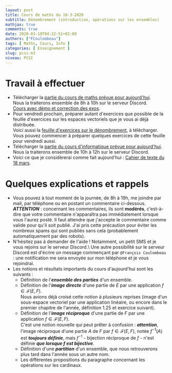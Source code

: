 ```yaml
---
layout: post
title: Cours de maths du 18-3-2020
subtitle: Dénombrement (introduction, opérations sur les ensembles)
mathjax: true
comments: true
date: 2020-03-18T04:22:51+02:00
authors: ["FCoulombeau"]
tags: [ Maths, Cours, Info ]
categories: [ Enseignement ]
slug: pcsi-m3
niveau: PCSI
---
```


# Travail à effectuer

- Télécharger la [partie du cours de maths prévue pour aujourd'hui](https://fcoulombeau.github.io/cours/PCSI-Cours-18032020.pdf).  
  Nous la traiterons ensemble de 8h à 10h sur le serveur Discord.  
  [Cours avec démo et correction des exos](https://fcoulombeau.github.io/cours/PCSI-CoursCor-18032020.pdf). 
- Pour vendredi prochain, préparer autant d'exercices que possible de la feuille d'exercices sur les espaces vectoriels que je vous ai déjà distribuée.  
  Voici aussi la [feuille d'exercices sur le dénombrement](https://fcoulombeau.github.io/cours/PCSI-Exo-18032020.pdf), à télécharger. Vous pouvez commencer à préparer quelques exercices de cette feuille pour vendredi aussi.
- Télécharger la [partie du cours d'informatique prévue pour aujourd'hui](https://fcoulombeau.github.io/cours/PCSI-Info-18032020.pdf).  
  Nous la traiterons ensemble de 10h à 12h sur le serveur Discord.
- Voici ce que je considèrerai comme fait aujourd'hui : [Cahier de texte du 18 mars](https://fcoulombeau.github.io/cours/CT-18032020.pdf).

# Quelques explications et rappels

- Vous pouvez à tout moment de la journée, de 8h à 19h, me joindre par mail, par téléphone ou en postant un commentaire ci-dessous.  
  **_ATTENTION_** : concernant les commentaires, ils sont **modérés**, c'est-à-dire que votre commentaire n'apparaîtra pas immédiatement lorsque vous l'aurez posté. Il faut attendre que j'accepte le commentaire comme valide pour qu'il soit publié. J'ai pris cette précaution pour éviter les nombreux spams qui sont publiés sans cela (probablement automatiquement par des robots).
- N'hésitez pas à demander de l'aide ! Notamment, un petit SMS et je vous rejoins sur le serveur Discord.\\
Une autre possibilité sur le serveur Discord est d'écrire un message commençant par `@François Coulombeau` : une notification me sera envoyée sur mon téléphone et je vous rejoindrai.
- Les notions et résultats importants du cours d'aujourd'hui sont les suivants :
   - Définition de l'**_ensemble des parties_** d'un ensemble.
   - Définition de l'**_image directe_** d'une partie de $E$ par une application $f\in\mathcal{F}(E,F)$.  
     Nous avions déjà croisé cette notion à plusieurs reprises (image d'un sous-espace vectoriel par une application linéaire, ou encore dans le premier chapitre de l'année, définition 1.25 et exercice suivant).
   - Définition de l'**_image réciproque_** d'une partie de $F$ par une application $f\in\mathcal{F}(E,F)$.  
     C'est une notion nouvelle qui peut prêter à confusion : **_attention_**, l'image réciproque d'une partie $A$ de $F$ par $f\in\mathcal{F}(E,F)$, notée $f^{-1}(A)$ est **_toujours définie_**, mais $f^{-1}$ - bijection réciproque de $f$ - n'est définie **_que lorsque $f$ est bijective_**.
   - Définition d'une **_partition_** d'un ensemble, que nous retrouverons plus tard dans l'année sous un autre nom.
   - Les différentes propositions du paragraphe concernant les opérations sur les cardinaux.

